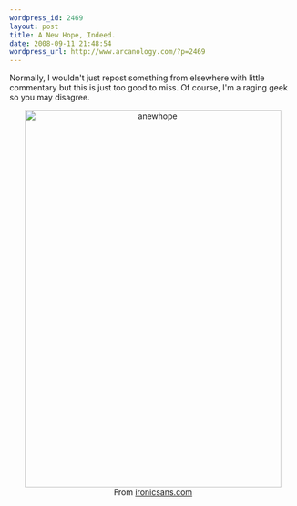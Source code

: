```yaml
--- 
wordpress_id: 2469
layout: post
title: A New Hope, Indeed.
date: 2008-09-11 21:48:54
wordpress_url: http://www.arcanology.com/?p=2469
---
```

Normally, I wouldn't just repost something from elsewhere with little commentary but this is just too good to miss. Of course, I'm a raging geek so you may disagree. <p align="center">
                                                                                                                                                                                                                                                                                                                                                                                                                                                                                                                                                                                                                                                                                                                                                                                                                                                                                                                    <a href="http://www.flickr.com/photos/albill/2849481245/" title="anewhope by albill, on Flickr"><img src="http://farm4.static.flickr.com/3058/2849481245_1005684b1d_o.png" width="450" height="661" alt="anewhope" /></a><br />From <a href="http://www.ironicsans.com/2008/09/in_a_political_campaign_far_far_away.html">ironicsans.com</a>
                                                                                                                                                                                                                                                                                                                                                                                                                                                                                                                                                                                                                                                                                                                                                                                                                                                                                                                  </p>